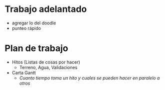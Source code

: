 # Trabajo adelantado
- agregar lo del doodle
- punteo rápido


# Plan de trabajo
- Hitos (Listas de cosas por hacer)
	- Terreno, Agua, Validaciones
- Carta Gantt
	- *Cuanto tiempo toma un hito y cuales se pueden hacer en paralelo a otros*
